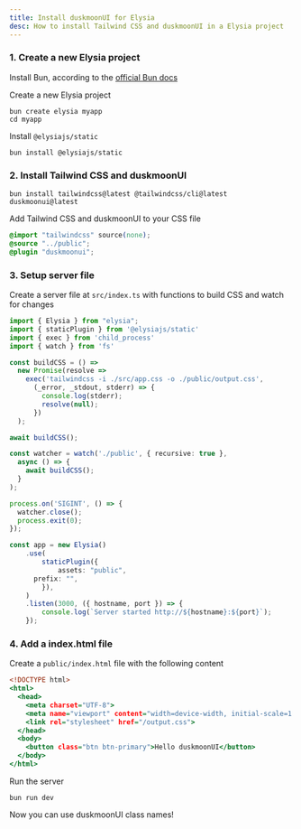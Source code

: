 ```yaml
---
title: Install duskmoonUI for Elysia
desc: How to install Tailwind CSS and duskmoonUI in a Elysia project
---
```


<script>
  import Translate from "$components/Translate.svelte"
</script>

### 1. Create a new Elysia project

Install Bun, according to the [official Bun docs](https://bun.sh/docs/installation)

Create a new Elysia project

```sh:Terminal
bun create elysia myapp
cd myapp
```

Install `@elysiajs/static`

```sh:Terminal
bun install @elysiajs/static
```

### 2. Install Tailwind CSS and duskmoonUI

```sh:Terminal
bun install tailwindcss@latest @tailwindcss/cli@latest duskmoonui@latest
```

Add Tailwind CSS and duskmoonUI to your CSS file

```postcss:src/app.css
@import "tailwindcss" source(none);
@source "../public";
@plugin "duskmoonui";
```

### 3. Setup server file

Create a server file at `src/index.ts` with functions to build CSS and watch for changes

```ts:src/index.ts
import { Elysia } from "elysia";
import { staticPlugin } from '@elysiajs/static'
import { exec } from 'child_process'
import { watch } from 'fs'

const buildCSS = () =>
  new Promise(resolve =>
    exec('tailwindcss -i ./src/app.css -o ./public/output.css',
      (_error, _stdout, stderr) => {
        console.log(stderr);
        resolve(null);
      })
  );

await buildCSS();

const watcher = watch('./public', { recursive: true },
  async () => {
    await buildCSS();
  }
);

process.on('SIGINT', () => {
  watcher.close();
  process.exit(0);
});

const app = new Elysia()
	.use(
		staticPlugin({
			assets: "public",
      prefix: "",
		}),
	)
	.listen(3000, ({ hostname, port }) => {
		console.log(`Server started http://${hostname}:${port}`);
	});
```

### 4. Add a index.html file

Create a `public/index.html` file with the following content

```html:public/index.html
<!DOCTYPE html>
<html>
  <head>
    <meta charset="UTF-8">
    <meta name="viewport" content="width=device-width, initial-scale=1.0">
    <link rel="stylesheet" href="/output.css">
  </head>
  <body>
    <button class="btn btn-primary">Hello duskmoonUI</button>
  </body>
</html>
```

Run the server

```sh:Terminal
bun run dev
```

Now you can use duskmoonUI class names!
